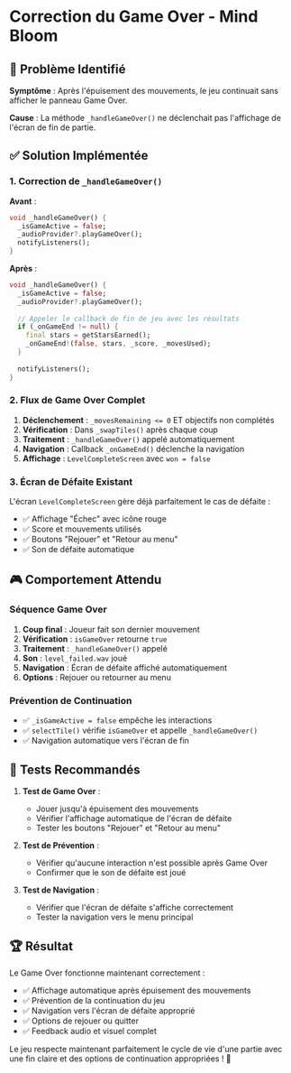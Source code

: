# Correction du Game Over - Mind Bloom

## 🐛 Problème Identifié

**Symptôme** : Après l'épuisement des mouvements, le jeu continuait sans afficher le panneau Game Over.

**Cause** : La méthode `_handleGameOver()` ne déclenchait pas l'affichage de l'écran de fin de partie.

## ✅ Solution Implémentée

### 1. **Correction de `_handleGameOver()`**

**Avant** :
```dart
void _handleGameOver() {
  _isGameActive = false;
  _audioProvider?.playGameOver();
  notifyListeners();
}
```

**Après** :
```dart
void _handleGameOver() {
  _isGameActive = false;
  _audioProvider?.playGameOver();
  
  // Appeler le callback de fin de jeu avec les résultats
  if (_onGameEnd != null) {
    final stars = getStarsEarned();
    _onGameEnd!(false, stars, _score, _movesUsed);
  }
  
  notifyListeners();
}
```

### 2. **Flux de Game Over Complet**

1. **Déclenchement** : `_movesRemaining <= 0` ET objectifs non complétés
2. **Vérification** : Dans `_swapTiles()` après chaque coup
3. **Traitement** : `_handleGameOver()` appelé automatiquement
4. **Navigation** : Callback `_onGameEnd()` déclenche la navigation
5. **Affichage** : `LevelCompleteScreen` avec `won = false`

### 3. **Écran de Défaite Existant**

L'écran `LevelCompleteScreen` gère déjà parfaitement le cas de défaite :
- ✅ Affichage "Échec" avec icône rouge
- ✅ Score et mouvements utilisés
- ✅ Boutons "Rejouer" et "Retour au menu"
- ✅ Son de défaite automatique

## 🎮 Comportement Attendu

### Séquence Game Over
1. **Coup final** : Joueur fait son dernier mouvement
2. **Vérification** : `isGameOver` retourne `true`
3. **Traitement** : `_handleGameOver()` appelé
4. **Son** : `level_failed.wav` joué
5. **Navigation** : Écran de défaite affiché automatiquement
6. **Options** : Rejouer ou retourner au menu

### Prévention de Continuation
- ✅ `_isGameActive = false` empêche les interactions
- ✅ `selectTile()` vérifie `isGameOver` et appelle `_handleGameOver()`
- ✅ Navigation automatique vers l'écran de fin

## 🔧 Tests Recommandés

1. **Test de Game Over** :
   - Jouer jusqu'à épuisement des mouvements
   - Vérifier l'affichage automatique de l'écran de défaite
   - Tester les boutons "Rejouer" et "Retour au menu"

2. **Test de Prévention** :
   - Vérifier qu'aucune interaction n'est possible après Game Over
   - Confirmer que le son de défaite est joué

3. **Test de Navigation** :
   - Vérifier que l'écran de défaite s'affiche correctement
   - Tester la navigation vers le menu principal

## 🏆 Résultat

Le Game Over fonctionne maintenant correctement :
- ✅ Affichage automatique après épuisement des mouvements
- ✅ Prévention de la continuation du jeu
- ✅ Navigation vers l'écran de défaite approprié
- ✅ Options de rejouer ou quitter
- ✅ Feedback audio et visuel complet

Le jeu respecte maintenant parfaitement le cycle de vie d'une partie avec une fin claire et des options de continuation appropriées ! 🎯
